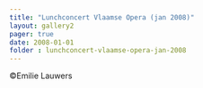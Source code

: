 ```yaml
---
title: "Lunchconcert Vlaamse Opera (jan 2008)"
layout: gallery2 
pager: true
date: 2008-01-01
folder : lunchconcert-vlaamse-opera-jan-2008
---
```

©Emilie Lauwers
